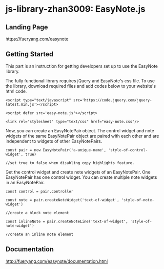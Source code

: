# js-library-zhan3009: EasyNote.js
## Landing Page
https://fueryang.com/easynote

## Getting Started
This part is an instruction for getting developers set up to use the EasyNote library.

The fully functional library requires jQuery and EasyNote's css file. To use the library, download required files and add codes below to your website's html code.

`<script type="text/javascript" src='https://code.jquery.com/jquery-latest.min.js'></script>  `

`<script defer src='easy-note.js'></script>  `

`<link rel="stylesheet" type="text/css" href="easy-note.css"/>  `

Now, you can create an EasyNotePair object. The control widget and note widgets of the same EasyNotePair object are paired with each other and are independent to widgets of other EasyNotePairs.

`const pair = new EasyNotePair('a-unique-name', 'style-of-control-widget', true)  `

`//set true to false when disabling copy highlights feature.  `

Get the control widget and create note widgets of an EasyNotePair. One EasyNotePair has one control widget. You can create multiple note widgets in an EasyNotePair.

`const control = pair.controller  `

`const note = pair.createNoteWidget('text-of-widget', 'style-of-note-widget')  `

`//create a block note element  `

`const inlineNote = pair.createNoteLine('text-of-widget', 'style-of-note-widget')  `

`//create an inline note element  `
## Documentation
http://fueryang.com/easynote/documentation.html

